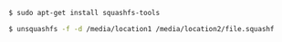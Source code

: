 
```bash
$ sudo apt-get install squashfs-tools 
```

```bash
$ unsquashfs -f -d /media/location1 /media/location2/file.squashf
```
